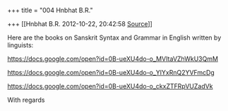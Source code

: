 +++
title = "004 Hnbhat B.R."

+++
[[Hnbhat B.R.	2012-10-22, 20:42:58 [Source](https://groups.google.com/g/samskrita/c/ecHLXcJH4rI)]]



  

Here are the books on Sanskrit Syntax and Grammar in English written by linguists:  

  

<https://docs.google.com/open?id=0B-ueXU4do-o_MVItaVZhWkU3QmM>

<https://docs.google.com/open?id=0B-ueXU4do-o_YlYxRnQ2YVFmcDg>

<https://docs.google.com/open?id=0B-ueXU4do-o_ckxZTFRpVUZadVk>

  

With regards

